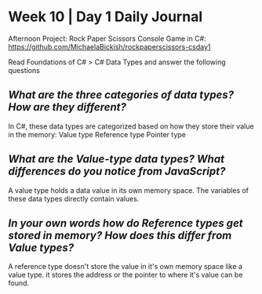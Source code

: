 # Week 10 | Day 1 Daily Journal

Afternoon Project: Rock Paper Scissors Console Game in C#: https://github.com/MichaelaBickish/rockpaperscissors-csday1

Read Foundations of C# > C# Data Types and answer the following questions

## *What are the three categories of data types? How are they different?*
In C#, these data types are categorized based on how they store their value in the memory:
Value type
Reference type
Pointer type

## *What are the Value-type data types? What differences do you notice from JavaScript?*
A value type holds a data value in its own memory space. The variables of these data types directly contain values.

## *In your own words how do Reference types get stored in memory? How does this differ from Value types?*
A reference type doesn't store the value in it's own memory space like a value type. it stores the address or the pointer to where it's value can be found.





